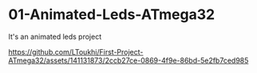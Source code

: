 # 01-Animated-Leds-ATmega32
It's an animated leds project 

https://github.com/LToukhi/First-Project-ATmega32/assets/141131873/2ccb27ce-0869-4f9e-86bd-5e2fb7ced985

